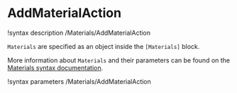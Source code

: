 # AddMaterialAction

!syntax description /Materials/AddMaterialAction

`Materials` are specified as an object inside the `[Materials]` block.

More information about `Materials` and their parameters can be found on the
[Materials syntax documentation](syntax/Materials/index.md).

!syntax parameters /Materials/AddMaterialAction
